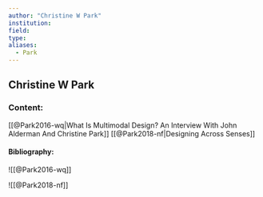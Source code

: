 ```yaml
---
author: "Christine W Park"
institution:
field:
type:
aliases:
  - Park
---
```


## Christine W Park

### Content:
[[@Park2016-wq|What Is Multimodal Design? An Interview With John Alderman And Christine Park]]
[[@Park2018-nf|Designing Across Senses]]

#### Bibliography:

![[@Park2016-wq]]

![[@Park2018-nf]]
